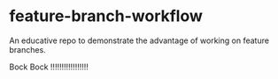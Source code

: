 # feature-branch-workflow

An educative repo to demonstrate the advantage of working on feature branches.

Bock Bock !!!!!!!!!!!!!!!!!
